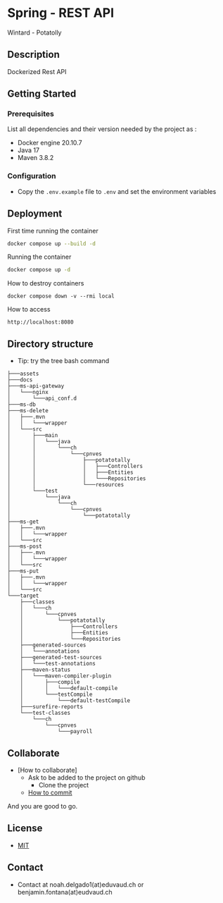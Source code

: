 # Spring - REST API

Wintard - Potatolly

## Description

Dockerized Rest API

## Getting Started

### Prerequisites

List all dependencies and their version needed by the project as :

* Docker engine 20.10.7
* Java 17
* Maven 3.8.2

### Configuration

* Copy the `.env.example` file to `.env` and set the environment variables

## Deployment

First time running the container

```bash
docker compose up --build -d
```
Running the container

```bash
docker compose up -d
```

How to destroy containers

```shell
docker compose down -v --rmi local
```

How to access

```shell
http://localhost:8080
```

## Directory structure

* Tip: try the tree bash command

```shell
├───assets
├───docs
├───ms-api-gateway
│   └───nginx
│       └───api_conf.d
├───ms-db
├───ms-delete
│   ├───.mvn
│   │   └───wrapper
│   └───src
│       ├───main
│       │   └───java
│       │       └───ch
│       │           └───cpnves
│       │               ├───potatotally
│       │               │   ├───Controllers
│       │               │   ├───Entities
│       │               │   └───Repositories
│       │               └───resources
│       └───test
│           └───java
│               └───ch
│                   └───cpnves
│                       └───potatotally
├───ms-get
│   ├───.mvn
│   │   └───wrapper
│   └───src
├───ms-post
│   ├───.mvn
│   │   └───wrapper
│   └───src
├───ms-put
│   ├───.mvn
│   │   └───wrapper
│   └───src      
└───target
    ├───classes
    │   └───ch
    │       └───cpnves
    │           └───potatotally
    │               ├───Controllers
    │               ├───Entities
    │               └───Repositories
    ├───generated-sources
    │   └───annotations
    ├───generated-test-sources
    │   └───test-annotations
    ├───maven-status
    │   └───maven-compiler-plugin
    │       ├───compile
    │       │   └───default-compile
    │       └───testCompile
    │           └───default-testCompile
    ├───surefire-reports
    └───test-classes
        └───ch
            └───cpnves
                └───payroll
```

## Collaborate

* [How to collaborate]
  * Ask to be added to the project on github
    * Clone the project
  * [How to commit](https://www.conventionalcommits.org/en/v1.0.0/)

And you are good to go.

## License

* [MIT](LICENSE)

## Contact

* Contact at noah.delgado1(at)eduvaud.ch or benjamin.fontana(at)eudvaud.ch
